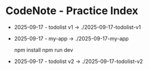 # CodeNote - Practice Index

- 2025-09-17 - todolist v1 → ./2025-09-17-todolist-v1
- 2025-09-17 - my-app      → ./2025-09-17-my-app


  npm install
  npm run dev
- 2025-09-17 - todolist v2 → ./2025-09-17-todolist-v2
